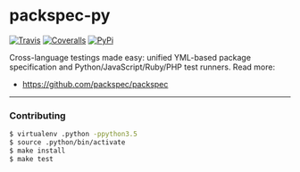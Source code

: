 # packspec-py

[![Travis](https://img.shields.io/travis/packspec/packspec-py/master.svg)](https://travis-ci.org/packspec/packspec-py)
[![Coveralls](http://img.shields.io/coveralls/packspec/packspec-py.svg?branch=master)](https://coveralls.io/r/packspec/packspec-py?branch=master)
[![PyPi](https://img.shields.io/pypi/v/packspec.svg)](https://pypi.python.org/pypi/packspec)

Cross-language testings made easy: unified YML-based package specification and Python/JavaScript/Ruby/PHP test runners. Read more:

- https://github.com/packspec/packspec

---

### Contributing

```bash
$ virtualenv .python -ppython3.5
$ source .python/bin/activate
$ make install
$ make test
```
